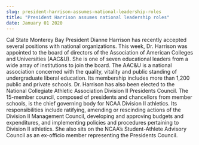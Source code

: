 ```yaml
---
slug: president-harrison-assumes-national-leadership-roles
title: "President Harrison assumes national leadership roles"
date: January 01 2020
---
```


  
<p>
  Cal State Monterey Bay President Dianne Harrison has recently accepted several
  positions with national organizations. This week, Dr. Harrison was appointed
  to the board of directors of the Association of American Colleges and
  Universities (AAC&amp;U). She is one of seven educational leaders from a wide
  array of institutions to join the board. The AAC&amp;U is a national
  association concerned with the quality, vitality and public standing of
  undergraduate liberal education. Its membership includes more than 1,200
  public and private schools. Dr. Harrison has also been elected to the National
  Collegiate Athletic Association Division II Presidents Council. The 15-member
  council, composed of presidents and chancellors from member schools, is the
  chief governing body for NCAA Division II athletics. Its responsibilities
  include ratifying, amending or rescinding actions of the Division II
  Management Council, developing and approving budgets and expenditures, and
  implementing policies and procedures pertaining to Division II athletics. She
  also sits on the NCAA’s Student-Athlete Advisory Council as an ex-officio
  member representing the Presidents Council.
</p>
 
